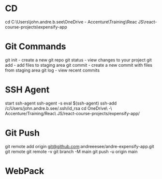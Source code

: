 # CD
cd C:\Users\john.andre.b.see\OneDrive - Accenture\Training\Reac JS\react-course-projects\expensify-app

# Git Commands

git init - create a new git repo
git status - view changes to your project
git add - add files to staging area
git commit - create a new commit with files from staging area
git log - view recent commits

# SSH Agent
start ssh-agent
ssh-agent -s
eval $(ssh-agent)
ssh-add /c/Users/john.andre.b.see/.ssh/id_rsa
cd OneDrive\ -\ Accenture/Training/Reac\ JS/react-course-projects/expensify-app/

# Git Push
git remote add origin git@github.com:andreeesee/andre-expensify-app.git
git remote
git remote -v
git branch -M main
git push -u origin main

# WebPack